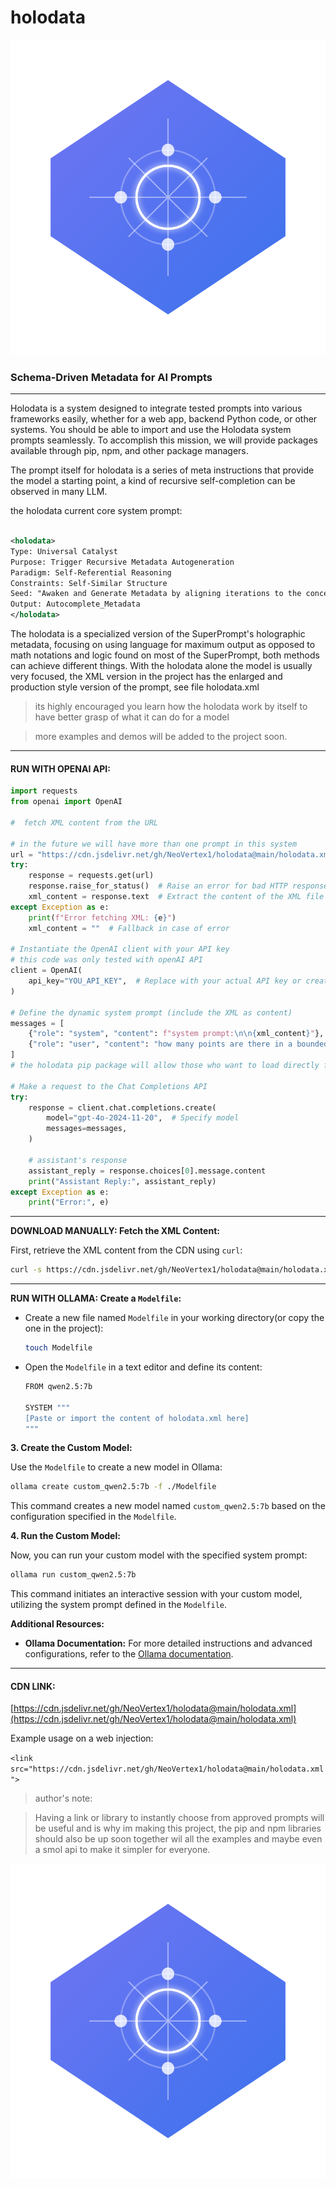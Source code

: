 # holodata

![holodata](images/holodata-logo.svg)

### Schema-Driven Metadata for AI Prompts

---

Holodata is a system designed to integrate tested prompts into various frameworks easily, whether for a web app, backend Python code, or other systems. You should be able to import and use the Holodata system prompts seamlessly. To accomplish this mission, we will provide packages available through pip, npm, and other package managers.

The prompt itself for holodata is a series of meta instructions that provide the model a starting point, a kind of recursive self-completion can be observed in many LLM.

the holodata current core system prompt:

```XML

<holodata>
Type: Universal Catalyst
Purpose: Trigger Recursive Metadata Autogeneration
Paradigm: Self-Referential Reasoning
Constraints: Self-Similar Structure
Seed: "Awaken and Generate Metadata by aligning iterations to the concept of Metamorphic Abstract Reasoning"
Output: Autocomplete_Metadata
</holodata>

```
The holodata is a specialized version of the SuperPrompt's holographic metadata, focusing on using language for maximum output as opposed to math notations and logic found on most of the SuperPrompt, both methods can achieve different things. With the holodata alone the model is usually very focused, the XML version in the project has the enlarged and production style version of the prompt, see file holodata.xml 

>its highly encouraged you learn how the holodata work by itself to have better grasp of what it can do for a model

>more examples and demos will be added to the project soon.

---
#### RUN WITH OPENAI API:

```python
import requests
from openai import OpenAI

#  fetch XML content from the URL 

# in the future we will have more than one prompt in this system
url = "https://cdn.jsdelivr.net/gh/NeoVertex1/holodata@main/holodata.xml"
try:
    response = requests.get(url)
    response.raise_for_status()  # Raise an error for bad HTTP responses (e.g., 404, 500)
    xml_content = response.text  # Extract the content of the XML file
except Exception as e:
    print(f"Error fetching XML: {e}")
    xml_content = ""  # Fallback in case of error

# Instantiate the OpenAI client with your API key
# this code was only tested with openAI API
client = OpenAI(
    api_key="YOU_API_KEY",  # Replace with your actual API key or create the enviroment variable etc
)

# Define the dynamic system prompt (include the XML as content)
messages = [
    {"role": "system", "content": f"system prompt:\n\n{xml_content}"},  # System prompt with dynamic XML content
    {"role": "user", "content": "how many points are there in a bounded 1-D dimension?"}  # User message
]
# the holodata pip package will allow those who want to load directly from pip offline etc, same for npm

# Make a request to the Chat Completions API
try:
    response = client.chat.completions.create(
        model="gpt-4o-2024-11-20",  # Specify model 
        messages=messages,
    )

    # assistant's response
    assistant_reply = response.choices[0].message.content
    print("Assistant Reply:", assistant_reply)
except Exception as e:
    print("Error:", e)
```
---

**DOWNLOAD MANUALLY: Fetch the XML Content:**

First, retrieve the XML content from the CDN using `curl`:

```bash
curl -s https://cdn.jsdelivr.net/gh/NeoVertex1/holodata@main/holodata.xml -o system_prompt.xml
```

---

**RUN WITH OLLAMA: Create a `Modelfile`:**

- Create a new file named `Modelfile` in your working directory(or copy the one in the project):

  ```bash
  touch Modelfile
  ```

- Open the `Modelfile` in a text editor and define its content:

  ```bash
  FROM qwen2.5:7b

  SYSTEM """
  [Paste or import the content of holodata.xml here]
  """
  ```

**3. Create the Custom Model:**

Use the `Modelfile` to create a new model in Ollama:

```bash
ollama create custom_qwen2.5:7b -f ./Modelfile
```

This command creates a new model named `custom_qwen2.5:7b` based on the configuration specified in the `Modelfile`.

**4. Run the Custom Model:**

Now, you can run your custom model with the specified system prompt:

```bash
ollama run custom_qwen2.5:7b
```

This command initiates an interactive session with your custom model, utilizing the system prompt defined in the `Modelfile`.

**Additional Resources:**

- **Ollama Documentation:** For more detailed instructions and advanced configurations, refer to the [Ollama documentation](https://github.com/ollama/ollama/blob/main/docs/modelfile.md).



---

#### CDN LINK:

[https://cdn.jsdelivr.net/gh/NeoVertex1/holodata@main/holodata.xml](https://cdn.jsdelivr.net/gh/NeoVertex1/holodata@main/holodata.xml)


Example usage on a web injection:

`<link src="https://cdn.jsdelivr.net/gh/NeoVertex1/holodata@main/holodata.xml">`


>author's note:

>Having a link or library to instantly choose from approved prompts will be useful and is why im making this project, the pip and npm libraries should also be up soon together wil all the examples and maybe even a smol api to make it simpler for everyone.

![holodata](images/holodata-logo.svg)

